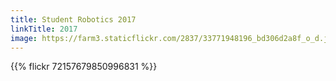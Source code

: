 ```yaml
---
title: Student Robotics 2017
linkTitle: 2017
image: https://farm3.staticflickr.com/2837/33771948196_bd306d2a8f_o_d.jpg
---
```


{{% flickr 72157679850996831 %}}
